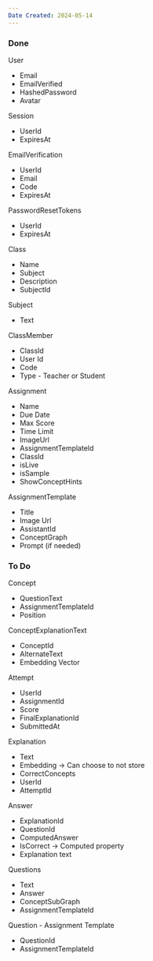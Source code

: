 ```yaml
---
Date Created: 2024-05-14
---
```

### Done

User
- Email
- EmailVerified
- HashedPassword
- Avatar

Session
- UserId
- ExpiresAt

EmailVerification
- UserId
- Email
- Code
- ExpiresAt

PasswordResetTokens
- UserId
- ExpiresAt

Class
- Name
- Subject
- Description
- SubjectId

Subject
- Text

ClassMember
- ClassId
- User Id
- Code
- Type - Teacher or Student

Assignment
- Name
- Due Date
- Max Score
- Time Limit
- ImageUrl
- AssignmentTemplateId
- ClassId
- isLive
- isSample
- ShowConceptHints

AssignmentTemplate
- Title
- Image Url
- AssistantId
- ConceptGraph
- Prompt (if needed)

### To Do

Concept
- QuestionText
- AssignmentTemplateId
- Position

ConceptExplanationText
- ConceptId
- AlternateText
- Embedding Vector

Attempt
- UserId
- AssignmentId
- Score
- FinalExplanationId
- SubmittedAt 

Explanation
- Text
- Embedding -> Can choose to not store
- CorrectConcepts
- UserId
- AttemptId

Answer
- ExplanationId
- QuestionId
- ComputedAnswer
- IsCorrect -> Computed property 
- Explanation text

Questions
- Text
- Answer
- ConceptSubGraph
- AssignmentTemplateId

Question - Assignment Template
- QuestionId
- AssignmentTemplateId

